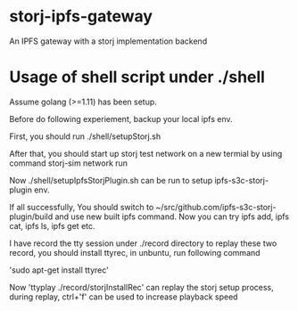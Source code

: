 # storj-ipfs-gateway
An IPFS gateway with a storj implementation backend


# Usage of shell script under ./shell

Assume golang (>=1.11) has been setup.

Before do following experiement, backup your local ipfs env.

First, you should run ./shell/setupStorj.sh

After that, you should start up storj test network on a new termial by using command  storj-sim network run

Now ./shell/setupIpfsStorjPlugin.sh can be run to setup ipfs-s3c-storj-plugin env.

If all successfully, You should switch to ~/src/github.com/ipfs-s3c-storj-plugin/build and use new built ipfs command. Now you can try ipfs add, ipfs cat, ipfs ls, ipfs get etc.  


I have record the tty session under ./record directory
to replay these two record, you should install ttyrec, in unbuntu, run following command

'sudo apt-get install ttyrec'

Now
'ttyplay ./record/storjInstallRec' can replay the storj setup process, during replay, ctrl+'f' can be used to increase playback speed 